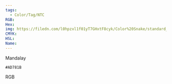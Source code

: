 ```yaml
---
tags:
  - Color/Tag/NTC
RGB:
Hex:
img: https://filedn.com/l0hpzxl1f01yT7GHxtF8cyk/Color%20Snake/standard_csv_to_svg//AD781B.svg
CMYK:
HSL:
Name:
---
```

Mandalay
```palette
#AD781B
```
RGB
